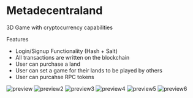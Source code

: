 # Metadecentraland
3D Game with cryptocurrency capabilities

Features
- Login/Signup Functionality (Hash + Salt)
- All transactions are written on the blockchain
- User can purchase a land
- User can set a game for their lands to be played by others
- User can purcahse RPC tokens

![preview](https://user-images.githubusercontent.com/61472807/183485912-c7226ff8-156e-4921-8cdf-08aefa7df2d8.png)
![preview2](https://user-images.githubusercontent.com/61472807/183485922-c6b3fd97-d771-4685-994f-6b2d5bfe7d6e.png)
![preview3](https://user-images.githubusercontent.com/61472807/183485930-60921d14-e309-47be-95b3-bd414176bd7a.png)
![preview4](https://user-images.githubusercontent.com/61472807/183485934-ae881d0a-6cbf-453a-9ab0-cc31c2eee1e9.png)
![preview5](https://user-images.githubusercontent.com/61472807/183485942-642bcdd9-2e45-4f5e-9e7a-667936b6efab.png)
![preview6](https://user-images.githubusercontent.com/61472807/183485897-0e4d6383-741e-4890-806b-58d7043e1267.png)

